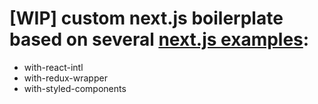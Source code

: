 # [WIP] custom next.js boilerplate based on several [next.js examples](https://github.com/zeit/next.js/tree/canary/examples):

* with-react-intl
* with-redux-wrapper
* with-styled-components
